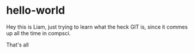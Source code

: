 # hello-world

Hey this is Liam, just trying to learn what the heck GIT is, since it commes up all the time in compsci.

That's all
